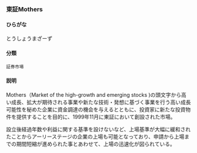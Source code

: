 <div style="display:none;">

## [あ行](securities-terms?id=あ行)
## [か行](securities-terms?id=か行)
## [さ行](securities-terms?id=さ行)
## [た行](securities-terms?id=た行)

</div>

### 東証Mothers

#### ひらがな

とうしょうまざーず

#### 分類

`証券市場`

#### 説明

Mothers（Market of the high-growth and emerging stocks )の頭文字から高い成長、拡大が期待される事業や新たな技術・発想に基づく事業を行う高い成長可能性を秘めた企業に資金調達の機会を与えるとともに、投資家に新たな投資物件を提供することを目的に、1999年11月に東証において創設された市場。
設立後経過年数や利益に関する基準を設けないなど、上場基準が大幅に緩和されたことからアーリーステージの企業の上場も可能となっており、申請から上場までの期間短縮が進められた事とあわせて、上場の迅速化が図られている。

<div style="display:none;">

## [な行](securities-terms?id=な行)
## [は行](securities-terms?id=は行)
## [ま行](securities-terms?id=ま行)
## [や行](securities-terms?id=や行)
## [ら行](securities-terms?id=ら行)
## [わ行](securities-terms?id=わ行)
## [英数字・記号](securities-terms?id=英数字・記号)

</div>

